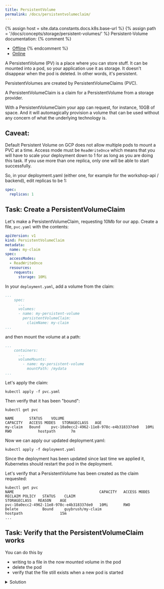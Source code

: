 ```yaml
---
title: PersistentVolume
permalink: /docs/persistentvolumeclaim/
---
```

{% assign host = site.data.constants.docs.k8s.base-url %}
{% assign path = '/docs/concepts/storage/persistent-volumes/' %}
Persistent-Volume documentation:
{% comment %}
* [Offline]({{host.offline}}{{path}})
{% endcomment %}
* [Online]({{host.online}}{{path}})


A PersistentVolume (PV) is a place where you can store stuff. It can be mounted into a pod, so your
application use it as storage. It doesn't disappear when the pod is deleted. In other words, it's persistent.

PersistentVolumes are created by PersistentVolumeClaims (PVC).

A PersistentVolumeClaim is a claim for a PersistentVolume from a storage provider.

With a PersistentVolumeClaim your app can request, for instance, 10GB of space. And it will automagically provision a volume that can be used without any concern of what the underlying technology is.

## Caveat: 
Default Persistent Volume on GCP does not allow multiple pods to mount a PVC at a time. Access mode must be `ReadWriteOnce` which means that you will have to scale your deployment down to 1 for as long as you are doing this task. 
If you use more than one replica, only one will be able to start successfully.

So, in your deployment.yaml (either one, for example for the workshop-api / backend), edit replicas to be 1:

```yaml
spec:
  replicas: 1
```

## Task: Create a PersistentVolumeClaim

Let's make a PersistentVolumeClaim, requesting 10Mb for our app. Create a file, `pvc.yaml` with the contents:

```yaml
apiVersion: v1
kind: PersistentVolumeClaim
metadata:
  name: my-claim
spec:
  accessModes:
  - ReadWriteOnce
  resources:
    requests:
      storage: 10Mi
```

In your `deployment.yaml`, add a volume from the claim:

```yaml
...
    spec:
      ...
      volumes:
      - name: my-persistent-volume
        persistentVolumeClaim:
          claimName: my-claim
...
```

and then mount the volume at a path:



```yaml
...
    containers:
      ...
      volumeMounts:
        - name: my-persistent-volume
          mountPath: /mydata
...
```

Let's apply the claim:

`kubectl apply -f pvc.yaml`

Then verify that it has been "bound":

```
kubectl get pvc

NAME       STATUS    VOLUME                                     CAPACITY   ACCESS MODES   STORAGECLASS   AGE
my-claim   Bound     pvc-10a0ecc2-4962-11e8-978c-e4b318337de0   10Mi       RWO            hostpath       7m
```

Now we can apply our updated deployment.yaml:

`kubectl apply -f deployment.yaml`

Since the deployment has been updated since last time we applied it, Kubernetes should restart the pod in the
deployment.

Let's verify that a PersistentVolume has been created as the claim requested:

```
kubectl get pvc
NAME                                       CAPACITY   ACCESS MODES   RECLAIM POLICY   STATUS    CLAIM                               STORAGECLASS   REASON    AGE
pvc-10a0ecc2-4962-11e8-978c-e4b318337de0   10Mi       RWO            Delete           Bound     guybrush/my-claim                   hostpath                 15m
...
```

## Task: Verify that the PersistentVolumeClaim works

You can do this by
* writing to a file in the now mounted volume in the pod
* delete the pod
* verify that the file still exists when a new pod is started

<details>
  <summary>Solution</summary>
  <div markdown="1">

Write to a file in the peristed volume:

```
kubectl get po
kubectl exec -it sample-app-deployment-7756ccb788-vflmz sh
/ # cd mydata
/mydata # ls
/mydata # echo hello there > hello
/mydata # exit
```

Delete the pod:

```
kubectl delete pod sample-app-deployment-7756ccb788-vflmz
```

Wait for the new pod to start (check with `kubectl get po`), then:

```
kubectl exec -it sample-app-deployment-a9w84f98n-fsdfm sh
/ # cd mydata
/mydata # ls
hello
/mydata # cat hello
hello there
/mydata # exit
```

Success! The file survived even though the pod was deleted. This is how our apps get persistence.

</div>
</details>
